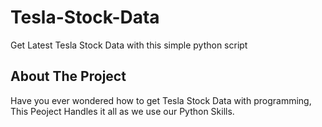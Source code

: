 # Tesla-Stock-Data
Get Latest Tesla Stock Data with this simple python script


<!--
*** Thanks for checking out the best Tesla's stock data Checker using Python. If you have a Contibution, You can freely


<!-- ABOUT THE PROJECT -->
## About The Project


Have you ever wondered how to get Tesla Stock Data with programming, This Peoject Handles it all as we use our Python Skills.

